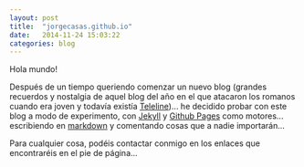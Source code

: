 ```yaml
---
layout: post
title:  "jorgecasas.github.io"
date:   2014-11-24 15:03:22
categories: blog
---
```


Hola mundo!

Después de un tiempo queriendo comenzar un nuevo blog (grandes recuerdos y nostalgia de aquel blog del año en el que atacaron los romanos cuando era joven y todavía existía [Teleline](https://www.youtube.com/watch?v=NxCqB25PAEU))... he decidido probar con este blog a modo de experimento, con [Jekyll](http://jekyllrb.com/) y [Github Pages](https://pages.github.com/) como motores... escribiendo en [markdown](http://daringfireball.net/projects/markdown/) y comentando cosas que a nadie importarán...

Para cualquier cosa, podéis contactar conmigo en los enlaces que encontraréis en el pie de página... 
